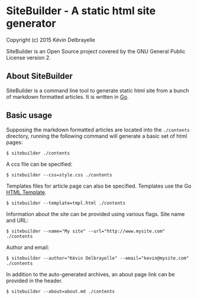 SiteBuilder - A static html site generator
==========================================

Copyright (c) 2015 Kévin Delbrayelle

SiteBuilder is an Open Source project covered by the GNU General Public
License version 2.

About SiteBuilder
-----------------------------------------------------------------------

SiteBuilder is a command line tool to generate static html site from a bunch
of markdown formatted articles. It is written in [Go](https://golang.org).

Basic usage
-----------------------------------------------------------------------

Supposing the markdown formatted articles are located into the `./contents`
directory, running the following command will generate a basic set of html
pages:

	$ sitebuilder ./contents

A ccs file can be specified:

	$ sitebuilder --css=style.css ./contents

Templates files for article page can also be specified. Templates use the Go
[HTML Template](http://golang.org/pkg/html/template).

	$ sitebuilder --template=tmpl.html ./contents

Information about the site can be provided using various flags. Site name and
URL:

	$ sitebuilder --name="My site" --url="http://www.mysite.com" ./contents

Author and email:

	$ sitebuilder --author="Kévin Delbrayelle" --email="kevin@mysite.com" ./contents

In addition to the auto-generated archives, an about page link can be provided
in the header.

	$ sitebuilder --about=about.md ./contents
